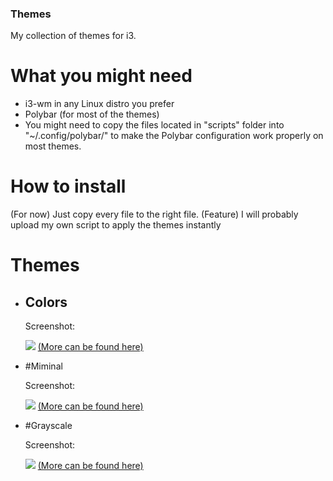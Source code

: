 <h3> Themes </h3>

My collection of themes for i3. 

# What you might need

- i3-wm in any Linux distro you prefer
- Polybar (for most of the themes)
- You might need to copy the files located in "scripts" folder into "~/.config/polybar/"
  to make the Polybar configuration work properly on most themes.

# How to install 

(For now) Just copy every file to the right file. 
(Feature) I will probably upload my own script to apply the themes instantly

# Themes
- <h2>Colors</h2>
  
  Screenshot:

  <img src="http://i.imgur.com/ZUEzkiT.png">
  <a href="http://imgur.com/a/ub0Jl">(More can be found here)</a>

- #Miminal

  Screenshot:
  
  <img src="http://i.imgur.com/aaosiZ2.png">
  <a href="http://imgur.com/gallery/bZHDF">(More can be found here)</a>
  
- #Grayscale
  
  Screenshot:
  
  <img src="http://i.imgur.com/K0uT5ua.png">
  <a href="http://imgur.com/gallery/1TYFd">(More can be found here)</a>
